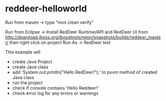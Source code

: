 # reddeer-helloworld

Run from maven -> type "mvn clean verify" 

Run from Eclipse -> Install RedDeer Runtime/API and RedDeer UI from http://download.jboss.org/jbosstools/neon/snapshots/builds/reddeer_master/ then right click on project Run As -> RedDeer test


This example will 
 - create Java Project
 - create Java class
 - add 'System.out.println("Hello RedDeer!");' to psvm method of created Java class
 - run the project
 - check if console contains 'Hello Reddeer!'
 - check error log for any errors or warnings
